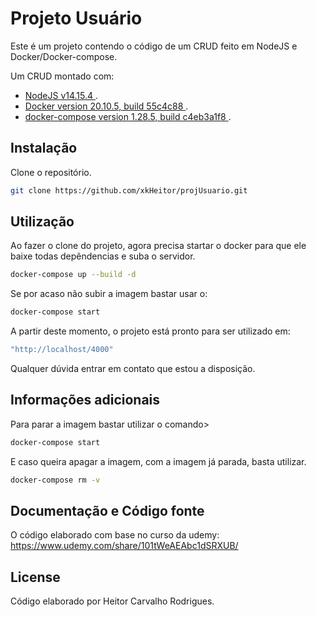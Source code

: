 # Projeto Usuário

Este é um projeto contendo o código de um CRUD feito em NodeJS e Docker/Docker-compose.

Um CRUD montado com:
* [NodeJS v14.15.4                                  ](https://nodejs.org/en/).
* [Docker version 20.10.5, build 55c4c88            ](https://www.docker.com).
* [docker-compose version 1.28.5, build c4eb3a1f8   ]().

## Instalação

Clone o repositório.

```bash
git clone https://github.com/xkHeitor/projUsuario.git
```

## Utilização

Ao fazer o clone do projeto, agora precisa startar o docker para que ele baixe todas depêndencias e suba o servidor.

```bash
docker-compose up --build -d
```

Se por acaso não subir a imagem bastar usar o:

```bash
docker-compose start
```

A partir deste momento, o projeto está pronto para ser utilizado em:

```bash
"http://localhost/4000"
```

Qualquer dúvida entrar em contato que estou a disposição.


## Informações adicionais

Para parar a imagem bastar utilizar o comando>

```bash
docker-compose start
```

E caso queira apagar a imagem, com a imagem já parada, basta utilizar.

```bash
docker-compose rm -v
```

## Documentação e Código fonte

O código elaborado com base no curso da udemy: https://www.udemy.com/share/101tWeAEAbc1dSRXUB/

## License

Código elaborado por Heitor Carvalho Rodrigues.
